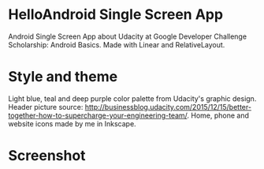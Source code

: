 # HelloAndroid Single Screen App

Android Single Screen App about Udacity at Google Developer Challenge Scholarship: Android Basics. Made with Linear and RelativeLayout.

# Style and theme

Light blue, teal and deep purple color palette from Udacity's graphic design. Header picture source: http://businessblog.udacity.com/2015/12/15/better-together-how-to-supercharge-your-engineering-team/. Home, phone and website icons made by me in Inkscape.

# Screenshot
